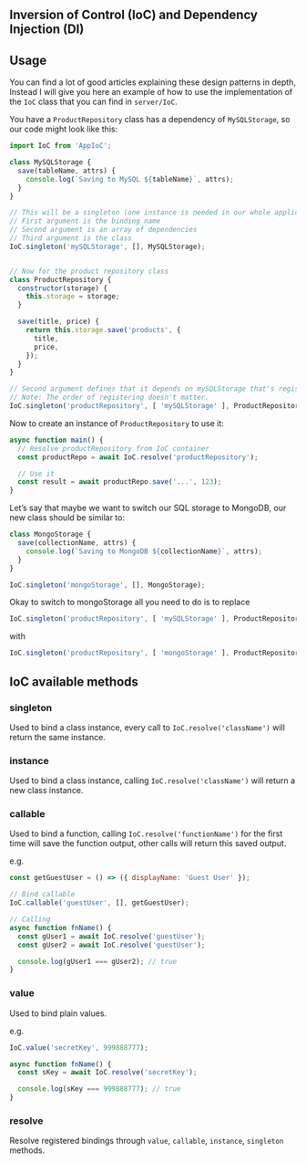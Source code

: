 Inversion of Control (IoC) and Dependency Injection (DI)
-------------

## Usage
You can find a lot of good articles explaining these design patterns in depth, Instead I will give you here an example of how to use the implementation of the `IoC` class that you can find in `server/IoC`.

You have a `ProductRepository` class has a dependency of `MySQLStorage`, so our code might look like this:

```javascript
import IoC from 'AppIoC';

class MySQLStorage {
  save(tableName, attrs) {
    console.log(`Saving to MySQL ${tableName}`, attrs);
  }
}

// This will be a singleton (one instance is needed in our whole application)
// First argument is the binding name
// Second argument is an array of dependencies
// Third argument is the class
IoC.singleton('mySQLStorage', [], MySQLStorage);


// Now for the product repository class
class ProductRepository {
  constructor(storage) {
    this.storage = storage;
  }

  save(title, price) {
    return this.storage.save('products', {
      title,
      price,
    });
  }
}

// Second argument defines that it depends on mySQLStorage that's registered early
// Note: The order of registering doesn't matter.
IoC.singleton('productRepository', [ 'mySQLStorage' ], ProductRepository);
```

Now to create an instance of `ProductRepository` to use it:

```javascript
async function main() {
  // Resolve productRepository from IoC container
  const productRepo = await IoC.resolve('productRepository');

  // Use it
  const result = await productRepo.save('...', 123);
}
```

Let’s say that maybe we want to switch our SQL storage to MongoDB, our new class should be similar to:

```javascript
class MongoStorage {
  save(collectionName, attrs) {
    console.log(`Saving to MongoDB ${collectionName}`, attrs);
  }
}

IoC.singleton('mongoStorage', [], MongoStorage);
```

Okay to switch to mongoStorage all you need to do is to replace

```javascript
IoC.singleton('productRepository', [ 'mySQLStorage' ], ProductRepository);
```

with

```javascript
IoC.singleton('productRepository', [ 'mongoStorage' ], ProductRepository);
```

## IoC available methods

### singleton
Used to bind a class instance, every call to `IoC.resolve('className')` will return the same instance.

### instance
Used to bind a class instance, calling `IoC.resolve('className')` will return a new class instance.

### callable
Used to bind a function, calling `IoC.resolve('functionName')` for the first time will save the function output, other calls will return this saved output.

e.g.
```javascript
const getGuestUser = () => ({ displayName: 'Guest User' });

// Bind callable
IoC.callable('guestUser', [], getGuestUser);

// Calling
async function fnName() {
  const gUser1 = await IoC.resolve('guestUser');
  const gUser2 = await IoC.resolve('guestUser');

  console.log(gUser1 === gUser2); // true
}
```

### value
Used to bind plain values.

e.g.
```javascript
IoC.value('secretKey', 999888777);

async function fnName() {
  const sKey = await IoC.resolve('secretKey');

  console.log(sKey === 999888777); // true
}
```

### resolve
Resolve registered bindings through `value`, `callable`, `instance`, `singleton` methods.

